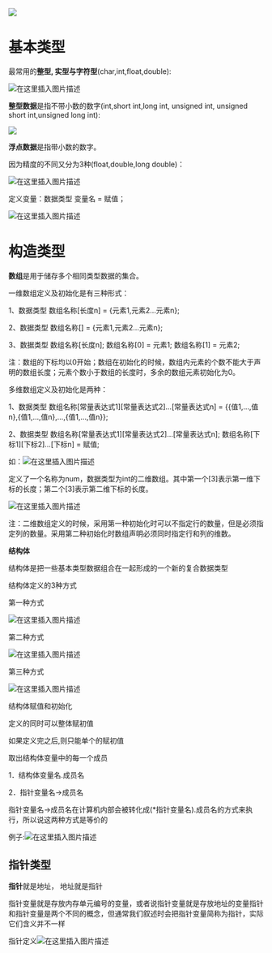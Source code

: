 ![](https://img-blog.csdnimg.cn/e5d63372eb8544fda48754e24b9b0091.png#pic_center)

# 基本类型

最常用的**整型, 实型与字符型**(char,int,float,double):

![![在这里插入图片描述](https://img-blog.csdnimg.cn/d53b58cf6cc244b5b03683db6ba99057.png#pic_center)](https://img-blog.csdnimg.cn/3efa3bdbc8754947ae7634f3a93b16e3.png#pic_center)



**整型数据**是指不带小数的数字(int,short int,long int, unsigned int, unsigned short int,unsigned long int):

![](https://img-blog.csdnimg.cn/6a8032093c6743de8d058499dc6e9038.png#pic_center)

**浮点数据**是指带小数的数字。

因为精度的不同又分为3种(float,double,long double)：

![在这里插入图片描述](https://img-blog.csdnimg.cn/d53b58cf6cc244b5b03683db6ba99057.png#pic_center)

定义变量：数据类型 变量名 = 赋值；

![在这里插入图片描述](https://img-blog.csdnimg.cn/c433ececa5d84ea78417209e59c4d513.png#pic_center)

# 构造类型

**数组**是用于储存多个相同类型数据的集合。

一维数组定义及初始化是有三种形式：

1、数据类型 数组名称[长度n] = {元素1,元素2…元素n};

2、数据类型 数组名称[] = {元素1,元素2…元素n};

3、数据类型 数组名称[长度n]; 数组名称[0] = 元素1; 数组名称[1] = 元素2;

注：数组的下标均以0开始；数组在初始化的时候，数组内元素的个数不能大于声明的数组长度；元素个数小于数组的长度时，多余的数组元素初始化为0。

多维数组定义及初始化是两种：

1、数据类型 数组名称[常量表达式1][常量表达式2]…[常量表达式n] = {{值1,…,值n},{值1,…,值n},…,{值1,…,值n}};

2、数据类型 数组名称[常量表达式1][常量表达式2]…[常量表达式n]; 数组名称[下标1][下标2]…[下标n] = 赋值;

如：![在这里插入图片描述](https://img-blog.csdnimg.cn/8b3ed6a7be0f4d09a4c0ebde0417c8a8.png#pic_center)

定义了一个名称为num，数据类型为int的二维数组。其中第一个[3]表示第一维下标的长度；第二个[3]表示第二维下标的长度。

![在这里插入图片描述](https://img-blog.csdnimg.cn/5c4b902435544ea19ee7e300b941132c.png#pic_center)

注：二维数组定义的时候，采用第一种初始化时可以不指定行的数量，但是必须指定列的数量。采用第二种初始化时数组声明必须同时指定行和列的维数。

**结构体**

结构体是把一些基本类型数据组合在一起形成的一个新的复合数据类型

结构体定义的3种方式

第一种方式

![在这里插入图片描述](https://img-blog.csdnimg.cn/e648b10258454f03b2dabe8601d48ff3.jpeg#pic_center)

第二种方式

![在这里插入图片描述](https://img-blog.csdnimg.cn/c640fc4c69ad4568a5858f7fd00bd5d2.png#pic_center)

第三种方式

![在这里插入图片描述](https://img-blog.csdnimg.cn/64500cd2a05d4018806f02d65289a740.png#pic_center)

结构体赋值和初始化

定义的同时可以整体赋初值

如果定义完之后,则只能单个的赋初值

取出结构体变量中的每一个成员

1．结构体变量名.成员名

2．指针变量名->成员名

指针变量名->成员名在计算机内部会被转化成(*指针变量名).成员名的方式来执行，所以说这两种方式是等价的

例子:![在这里插入图片描述](https://img-blog.csdnimg.cn/49bad602d1fc4b9e876bf1fe60deff78.png#pic_center)

## 指针类型

**指针**就是地址， 地址就是指针

指针变量就是存放内存单元编号的变量，或者说指针变量就是存放地址的变量指针和指针变量是两个不同的概念，但通常我们叙述时会把指针变量简称为指针，实际它们含义并不一样

指针定义![在这里插入图片描述](https://img-blog.csdnimg.cn/3077016ffe1d4b4dbcd05dbdb64c8fb1.png#pic_center)